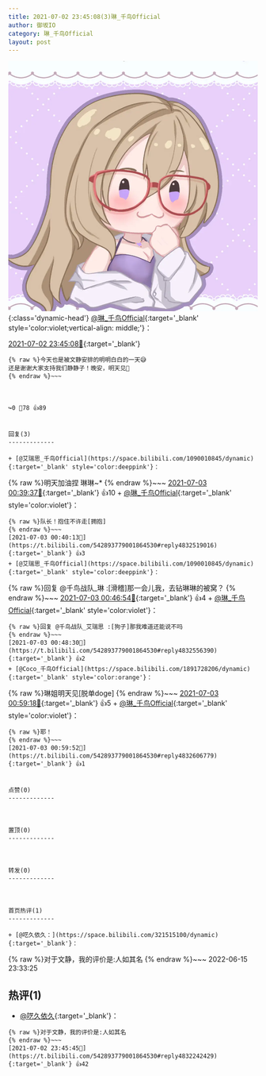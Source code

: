 ```yaml
---
title: 2021-07-02 23:45:08(3)琳_千鸟Official
author: 御坂IO
category: 琳_千鸟Official
layout: post
---
```


![img](/images/c0a88f85ebd0d056f37b114e0748e69556c8b488.jpg){:class='dynamic-head'}
[@琳_千鸟Official](https://space.bilibili.com/1620923329/dynamic){:target='_blank' style='color:violet;vertical-align: middle;'}：

[2021-07-02 23:45:08🔗](https://t.bilibili.com/542893779001864530){:target='_blank'}

~~~
{% raw %}今天也是被文静安排的明明白白的一天😅
还是谢谢大家支持我们静静子！晚安，明天见🌙
{% endraw %}~~~



↪️0 💬78 👍89


回复(3)
-------------

+ [@艾瑞思_千鸟Official](https://space.bilibili.com/1090010845/dynamic){:target='_blank' style='color:deeppink'}：
~~~
{% raw %}明天加油捏 琳琳~*
{% endraw %}~~~
[2021-07-03 00:39:37🔗](https://t.bilibili.com/542893779001864530#reply4832518184){:target='_blank'} 👍10
    + [@琳_千鸟Official](https://space.bilibili.com/1620923329/dynamic){:target='_blank' style='color:violet'}：
~~~
{% raw %}队长！抱住不许走[拥抱]
{% endraw %}~~~
[2021-07-03 00:40:13🔗](https://t.bilibili.com/542893779001864530#reply4832519016){:target='_blank'} 👍3
+ [@艾瑞思_千鸟Official](https://space.bilibili.com/1090010845/dynamic){:target='_blank' style='color:deeppink'}：
~~~
{% raw %}回复 @千鸟战队_琳 :[滑稽]那一会儿我，去钻琳琳的被窝？
{% endraw %}~~~
[2021-07-03 00:46:54🔗](https://t.bilibili.com/542893779001864530#reply4832544165){:target='_blank'} 👍4
    + [@琳_千鸟Official](https://space.bilibili.com/1620923329/dynamic){:target='_blank' style='color:violet'}：
~~~
{% raw %}回复 @千鸟战队_艾瑞思 :[狗子]那我难道还能说不吗
{% endraw %}~~~
[2021-07-03 00:48:30🔗](https://t.bilibili.com/542893779001864530#reply4832556390){:target='_blank'} 👍2
+ [@Coco_千鸟Official](https://space.bilibili.com/1891728206/dynamic){:target='_blank' style='color:orange'}：
~~~
{% raw %}琳姐明天见[脱单doge]
{% endraw %}~~~
[2021-07-03 00:59:18🔗](https://t.bilibili.com/542893779001864530#reply4832605993){:target='_blank'} 👍5
    + [@琳_千鸟Official](https://space.bilibili.com/1620923329/dynamic){:target='_blank' style='color:violet'}：
~~~
{% raw %}耶！
{% endraw %}~~~
[2021-07-03 00:59:52🔗](https://t.bilibili.com/542893779001864530#reply4832606779){:target='_blank'} 👍1


点赞(0)
-------------



置顶(0)
-------------



转发(0)
-------------



首页热评(1)
-------------

+ [@呓久依久：](https://space.bilibili.com/321515100/dynamic){:target='_blank'}：
~~~
{% raw %}对于文静，我的评价是:人如其名
{% endraw %}~~~
2022-06-15 23:33:25


热评(1)
-------------

+ [@呓久依久](https://space.bilibili.com/321515100/dynamic){:target='_blank'}：
~~~
{% raw %}对于文静，我的评价是:人如其名
{% endraw %}~~~
[2021-07-02 23:45:45🔗](https://t.bilibili.com/542893779001864530#reply4832242429){:target='_blank'} 👍42


